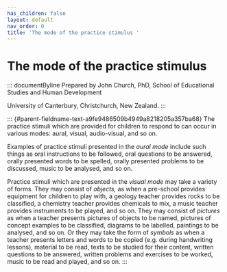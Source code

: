 ```yaml
---
has_children: false
layout: default
nav_order: 0
title: 'The mode of the practice stimulus '
---
```

# The mode of the practice stimulus 


::: documentByline
Prepared by John Church, PhD, School of Educational Studies and Human
Development

University of Canterbury, Christchurch, New Zealand.
:::

::: {#parent-fieldname-text-a9fe9486509b4949a8218205a357ba68}
The practice stimuli which are provided for children to respond to can
occur in various modes: aural, visual, audio-visual, and so on.

Examples of practice stimuli presented in the *aural mode* include such
things as oral instructions to be followed, oral questions to be
answered, orally presented words to be spelled, orally presented
problems to be discussed, music to be analysed, and so on.

Practice stimuli which are presented in the *visual mode* may take a
variety of forms. They may consist of *objects,* as when a pre-school
provides equipment for children to play with, a geology teacher provides
rocks to be classified, a chemistry teacher provides chemicals to mix, a
music teacher provides instruments to be played, and so on. They may
consist of *pictures* as when a teacher presents pictures of objects to
be named, pictures of concept examples to be classified, diagrams to be
labelled, paintings to be analysed, and so on. Or they may take the form
of *symbols* as when a teacher presents letters and words to be copied
(e.g. during handwriting lessons), material to be read, texts to be
studied for their content, written questions to be answered, written
problems and exercises to be worked, music to be read and played, and so
on.
:::
